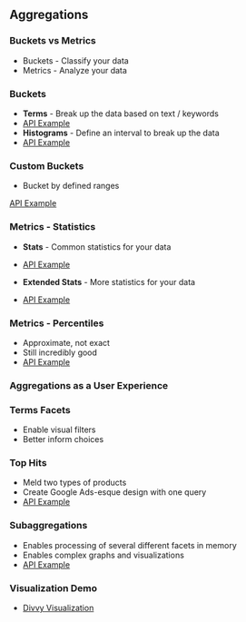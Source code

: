 ## Aggregations


### Buckets vs Metrics

* Buckets - Classify your data
* Metrics - Analyze your data


### Buckets

* **Terms** - Break up the data based on text / keywords
* [API Example](http://esdemo.local:9200/_plugin/marvel/sense/#07-aggregations,L5)
* **Histograms** - Define an interval to break up the data
* [API Example](http://esdemo.local:9200/_plugin/marvel/sense/#07-aggregations,L140)


### Custom Buckets

* Bucket by defined ranges

[API Example](http://esdemo.local:9200/_plugin/marvel/sense/#07-aggregations,L40)


### Metrics - Statistics

* **Stats** - Common statistics for your data

* [API Example](http://esdemo.local:9200/_plugin/marvel/sense/#07-aggregations,S7.4)

* **Extended Stats** - More statistics for your data

* [API Example](http://esdemo.local:9200/_plugin/marvel/sense/#07-aggregations,S7.5)


### Metrics - Percentiles

* Approximate, not exact
* Still incredibly good
* [API Example](http://esdemo.local:9200/_plugin/marvel/sense/#07-aggregations,S7.7)


### Aggregations as a User Experience


### Terms Facets
* Enable visual filters
* Better inform choices


### Top Hits
* Meld two types of products
* Create Google Ads-esque design with one query
* [API Example](http://esdemo.local:9200/_plugin/marvel/sense/#07-aggregations,L171)


### Subaggregations
* Enables processing of several different facets in memory
* Enables complex graphs and visualizations
* [API Example](http://esdemo.local:9200/_plugin/marvel/sense/#07-aggregations,L203)


### Visualization Demo

* [Divvy Visualization](http://es1.local/visualizations/)